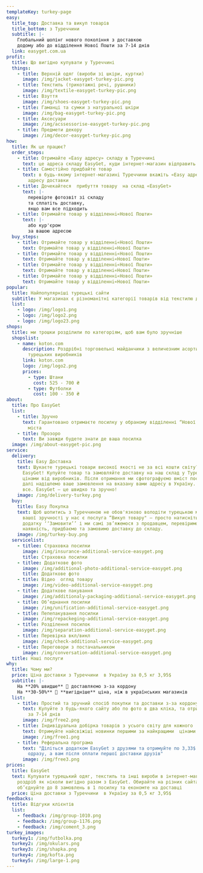 ```yaml
---
templateKey: turkey-page
easy:
  title_top: Доставка та викуп товарів
  title_bottom: з Туреччини
  subtitle: |-
    Глобальний шопінг нового покоління з доставкою
    додому або до відділення Нової Пошти за 7-14 днів
  link: easyget.com.ua
profit:
  title: Що вигідно купувати у Туреччині
  things:
    - title: Верхній одяг (вироби зі шкіри, куртки)
      image: /img/jacket-easyget-turkey-pic.png
    - title: Текстиль (трикотажні речі, рушники)
      image: /img/textile-easyget-turkey-pic.png
    - title: Взуття
      image: /img/shoes-easyget-turkey-pic.png
    - title: Гаманці та сумки з натуральної шкіри
      image: /img/bag-easyget-turkey-pic.png
    - title: Аксесуари
      image: /img/acssessorise-easyget-turkey-pic.png
    - title: Предмети декору
      image: /img/decor-easyget-turkey-pic.png
how:
  title: Як це працює?
  order_steps:
    - title: Отримайте «Easy адресу» складу в Туреччині
      text: це адреса складу EasyGet, куди інтернет-магазин вiдправить ваше замовлення
    - title: Самостiйно придбайте товар
      text: в будь-якому інтернет-магазинi Туреччини вкажіть «Easy адресу» складу як
        адресу доставки
    - title: Дочекайтеся  прибуття товару  на склад «EasyGet»
      text: |-
        перевiрте фотозвіт зі складу
        та сплатiть доставку,
        якщо вам все підходить
    - title: Отримайте товар у відділеннi«Нової Пошти»
      text: |-
        або кур'єром
        за вашою адресою
  buy_steps:
    - title: Отримайте товар у відділеннi«Нової Пошти»
      text: Отримайте товар у відділеннi«Нової Пошти»
    - title: Отримайте товар у відділеннi«Нової Пошти»
      text: Отримайте товар у відділеннi«Нової Пошти»
    - title: Отримайте товар у відділеннi«Нової Пошти»
      text: Отримайте товар у відділеннi«Нової Пошти»
    - title: Отримайте товар у відділеннi«Нової Пошти»
      text: Отримайте товар у відділеннi«Нової Пошти»
popular:
  title: Найпопулярніші турецькі сайти
  subtitle: У магазинах є різноманітні категорії товарів від текстилю до мопедів
  list:
    - logo: /img/logo1.png
    - logo: /img/logo2.png
    - logo: /img/logo23.png
shops:
  title: ми трошки розділили по категоріям, щоб вам було зручніше
  shopslist:
    - name: koton.com
      description: Роздрібні торговельні майданчики з величезним асортиентом від
        турецьких виробників
      link: koton.com
      logo: /img/logo2.png
      prices:
        - type: Штани
          cost: 525 - 700 ₴
        - type: Футболки
          cost: 100 - 350 ₴
about:
  title: Про EasyGet
  list:
    - title: Зручно
      text: Гарантовано отримаєте посилку у обраному відділенні “Нової Пошти” вашого
        міста
    - title: Прозоро
      text: Ви завжди будете знати де ваша посилка
  image: /img/about-easyget-pic.png
service:
  delivery:
    title: Easy Доставка
    text: Шукаєте турецькі товари високої якості не за всі кошти світу?  Вам до
      EasyGet! Купуйте товар та замовляйте доставку на наш склад у Туреччині за
      цінами від виробників. Після отримання ми сфотографуємо вміст посилки, а
      далі надішлемо ваше замовлення на вказану вами адресу в Україну. Ось і
      все. EasyGet — це швидко та зручно!
    image: /img/delivery-turkey.png
  buy:
    title: Easy Покупка
    text: Щоб шопитись з Туреччиною не обов'язково володіти турецькою мовою. Для
      вашої зручності у нас є послуга “Викуп товару" – просто натисніть в
      додатку ‘‘Замовити’’ і ми самі зв’яжемося з продавцем, перевіримо його
      наявність, придбаємо та замовимо доставку до складу.
    image: /img/turkey-buy.png
  servicelist:
    - titlee: Cтраховка посилки
      image: /img/insurance-additional-service-easyget.png
      title: Cтраховка посилки
    - titlee: Додаткове фото
      image: /img/additional-photo-additional-service-easyget.png
      title: Додаткове фото
    - title: Відео  огляд товару
      image: /img/video-additional-service-easyget.png
    - title: Додаткове пакування
      image: /img/additionaly-packaging-additional-service-easyget.png
    - title: Об’еднання посилки
      image: /img/unification-additional-service-easyget.png
    - title: Пепепакування посилки
      image: /img/repackeging-additional-service-easyget.png
    - title: Розділення посилок
      image: /img/separation-additional-service-easyget.png
    - title: Перевірка вкл/викл
      image: /img/check-additional-service-easyget.png
    - title: Переговори з постачальником
      image: /img/conversation-additional-service-easyget.png
  title: Наші послуги
why:
  title: Чому ми?
  price: Ціна доставки з Туреччини  в Україну за 0,5 кг 3,95$
  subtitle: |-
    На **20% швидше** 🚀 доставляємо з-за кордону 
    На **30-50%** 💸 **вигідніше** ціна, ніж в українських магазинів
  list:
    - title: Простий та зручний спосіб покупки та доставки з-за кордону
      text: Купуйте з будь-якого сайту або по фото в два кліка, та отримайте доставку
        за 7-14 днів
      image: /img/free2.png
    - title: Індивідуальна добірка товарів з усього світу для кожного
      text: Отримуйте найсвіжіші новинки першими за найкращими  цінами в світі
      image: /img/free1.png
    - title: Реферальна програма
      text: "Діліться додатком EasyGet з друзями та отримуйте по 3,33$ бонусів: друзям
        одразу, а вам після оплати першої доставки друзів"
      image: /img/free3.png
prices:
  title: EasyGet
  text: Купувати турецький одяг, текстиль та інші вироби в інтернет-магазинах в
    роздріб як ніколи вигідно разом з EasyGet. Обирайте на різних сайтах та
    об’єднуйте до 8 замовлень в 1 посилку та економте на доставці
  price: Ціна доставки з Туреччини  в Україну за 0,5 кг 3,95$
feedbacks:
  title: Відгуки клієнтів
  list:
    - feedback: /img/group-1010.png
    - feedback: /img/group-1176.png
    - feedback: /img/coment_3.png
turkey_images:
  turkey1: /img/futbolka.png
  turkey2: /img/okulars.png
  turkey3: /img/shapka.png
  turkey4: /img/kofta.png
  turkey5: /img/large-1.png
---
```

